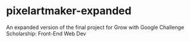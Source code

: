 # pixelartmaker-expanded
An expanded version of the final project for Grow with Google Challenge Scholarship: Front-End Web Dev
